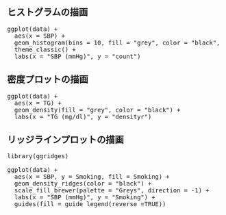 ## ヒストグラムの描画

<pre class="file" data-target="clipboard">
ggplot(data) +
  aes(x = SBP) +
  geom_histogram(bins = 10, fill = "grey", color = "black", boundary = 0) +
  theme_classic() +
  labs(x = "SBP (mmHg)", y = "count")
</pre>

## 密度プロットの描画

<pre class="file" data-target="clipboard">
ggplot(data) +
  aes(x = TG) +
  geom_density(fill = "grey", color = "black") +
  labs(x = "TG (mg/dl)", y = "densityr")
</pre>

## リッジラインプロットの描画

<pre class="file" data-target="clipboard">
library(ggridges)

ggplot(data) +
  aes(x = SBP, y = Smoking, fill = Smoking) +
  geom_density_ridges(color = "black") +
  scale_fill_brewer(palette = "Greys", direction = -1) +
  labs(x = "SBP (mmHg)", y = "Smoking") +
  guides(fill = guide_legend(reverse =TRUE))
</pre>
